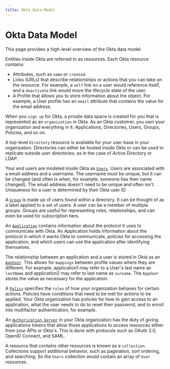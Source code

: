 ```yaml
---
title: Okta Data Model
---
```


# Okta Data Model

This page provides a high-level overview of the Okta data model.

Entities inside Okta are referred to as resources. Each Okta resource contains:

+ Attributes, such as `name` or `created`.
+ Links (URLs) that describe relationships or actions that you can take on the resource. For example, a `self` link on a user would reference itself, and a `deactivate` link would move the lifecycle state of the user.
+ A Profile that allows you to store information about the object. For example, a User profile has an `email` attribute that contains the value for the email address.

When you `sign up` for Okta, a private data space is created for you that is represented as an `organization` in Okta. As an Okta customer, you own your organization and everything in it: Applications, Directories, Users, Groups, Policies, and so on.

A top-level `Directory` resource is available for your user base in your organization. Directories can either be hosted inside Okta or can be used to replicate outside user directories, as in the case of Active Directory or LDAP.

Your end users are modeled inside Okta as [`Users`](/docs/reference/api/users/). Users are associated with a email address and a username. The username must be unique, but it can be changed (and often is when, for example, someone has their name changed). The email address doesn't need to be unique and often isn't. Uniqueness for a user is determined by their Okta user ID.

A [`Group`](/docs/reference/api/groups/) is made up of users found within a directory. It can be thought of as a label applied to a set of users. A user can be a member of multiple groups. Groups are useful for representing roles, relationships, and can even be used for subscription tiers.

An [`Application`](/docs/reference/api/apps/) contains information about the protocol it uses to communicate with Okta. An Application holds information about the protocol in which it wants Okta to communicate, policies for accessing the application, and which users can use the application after identifying themselves.

The relationship between an application and a user is stored in Okta as an [`AppUser`](/docs/reference/api/apps/#assign-user-to-application-for-sso). This allows for `mappings` between profile values where they are different. For example, application1 may refer to a User's last name as `lastName` and application2 may refer to last name as `surname`.  The `AppUser` stores the value as necessary for the application.

A [`Policy`](/docs/reference/api/policy/) specifies the `rules` of how your organization behaves for certain actions. Policies have conditions that need to be met for actions to be applied. Your Okta organization has policies for how to gain access to an application, what the user needs to do to reset their password, and to enroll into multifactor authentication, for example.

An [`Authorization Server`](/docs/reference/api/authorization-servers/) in your Okta organization has the duty of giving applications tokens that allow those applications to access resources either from your APIs or Okta's. This is done with protocols such as OAuth 2.0, OpenID Connect, and SAML.

A resource that contains other resources is known as a `collection`. Collections support additional behavior, such as pagination, sort ordering, and searching. So the `Users` collection would contain an array of `User` resources.
